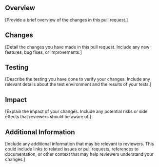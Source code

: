 ## Overview
[Provide a brief overview of the changes in this pull request.]

## Changes
[Detail the changes you have made in this pull request. Include any new features, bug fixes, or improvements.]

## Testing
[Describe the testing you have done to verify your changes. Include any relevant details about the test environment and the results of your tests.]

## Impact
[Explain the impact of your changes. Include any potential risks or side effects that reviewers should be aware of.]

## Additional Information
[Include any additional information that may be relevant to reviewers. This could include links to related issues or pull requests, references to documentation, or other context that may help reviewers understand your changes.]
